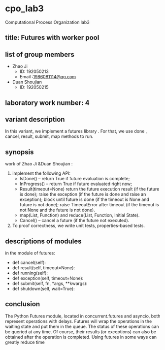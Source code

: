 #                             cpo_lab3



Computational Process Organization lab3

## title: Futures with worker pool

## list of group members

- Zhao Ji
  - ID: 192050213
  - Email :1986081114@qq.com
- Duan Shoujian
  - ID: 192050215

## laboratory work number: 4

## variant description

In this variant, we implement a futures library . For that, we use done , cancel,  result, submit, map methods to run.

## synopsis

work of Zhao Ji &Duan Shoujian :

1. implement the following API:
   - IsDone() – return True if future evaluation is complete;
   - InProgress() – return True if future evaluated right now;
   - Result(timeout=None)
        return the future execution result (if the future is done);
        raise the exception (if the future is done and raise an exception);
        block until future is done (if the timeout is None and future is not done);
       raise TimeoutError after timeout (if the timeout is not None and the future is not    done).
   - map(List, Function) and reduce(List, Function, Initial State).
   - Cancel() – cancel a future (if the future not executed).
2. To proof correctness, we write unit tests, properties-based tests.

## descriptions of modules

in the module of futures: 

-    def cancel(self):
-    def result(self, timeout=None):
-    def running(self):
-    def exception(self, timeout=None):
-  def submit(self, fn, *args, **kwargs):
-  def shutdown(self, wait=True):



## conclusion

The Python Futures module, located in concurrent.futures and asyncio, both represent operations with delays. Futures will wrap the operations in the waiting state and put them in the queue. The status of these operations can be queried at any time. Of course, their results (or exceptions) can also be obtained after the operation is completed. Using futures in some ways can greatly reduce time

